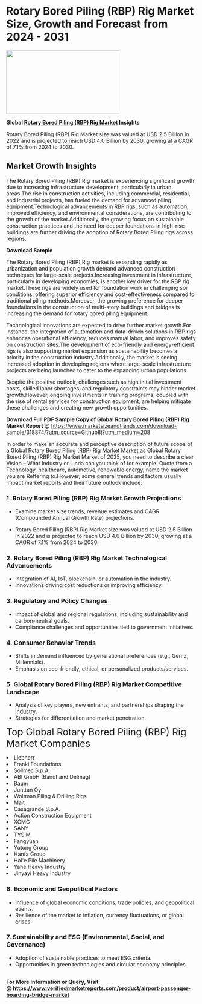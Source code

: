 <H1>Rotary Bored Piling (RBP) Rig Market Size, Growth and Forecast from 2024 - 2031</H1><img class="aligncenter size-medium wp-image-584254" src="https://thirdeyenews.in/wp-content/uploads/2024/09/Global-Market-Research-300x168.jpeg" alt="" width="300" height="168" /><p><strong>Global&nbsp;<a href="https://www.marketsizeandtrends.com/download-sample/318874/?utm_source=Github8j?utm_medium=208">Rotary Bored Piling (RBP) Rig Market</a> Insights</strong></p><p>Rotary Bored Piling (RBP) Rig Market size was valued at USD 2.5 Billion in 2022 and is projected to reach USD 4.0 Billion by 2030, growing at a CAGR of 7.1% from 2024 to 2030.</p><p><h2>Market Growth Insights</h2> <p>The Rotary Bored Piling (RBP) Rig market is experiencing significant growth due to increasing infrastructure development, particularly in urban areas.The rise in construction activities, including commercial, residential, and industrial projects, has fueled the demand for advanced piling equipment.Technological advancements in RBP rigs, such as automation, improved efficiency, and environmental considerations, are contributing to the growth of the market.Additionally, the growing focus on sustainable construction practices and the need for deeper foundations in high-rise buildings are further driving the adoption of Rotary Bored Piling rigs across regions.</p> <p><strong>Download Sample</strong></p> <p>The Rotary Bored Piling (RBP) Rig market is expanding rapidly as urbanization and population growth demand advanced construction techniques for large-scale projects.Increasing investment in infrastructure, particularly in developing economies, is another key driver for the RBP rig market.These rigs are widely used for foundation work in challenging soil conditions, offering superior efficiency and cost-effectiveness compared to traditional piling methods.Moreover, the growing preference for deeper foundations in the construction of multi-story buildings and bridges is increasing the demand for rotary bored piling equipment.</p> <p>Technological innovations are expected to drive further market growth.For instance, the integration of automation and data-driven solutions in RBP rigs enhances operational efficiency, reduces manual labor, and improves safety on construction sites.The development of eco-friendly and energy-efficient rigs is also supporting market expansion as sustainability becomes a priority in the construction industry.Additionally, the market is seeing increased adoption in developing regions where large-scale infrastructure projects are being launched to cater to the expanding urban populations.</p> <p>Despite the positive outlook, challenges such as high initial investment costs, skilled labor shortages, and regulatory constraints may hinder market growth.However, ongoing investments in training programs, coupled with the rise of rental services for construction equipment, are helping mitigate these challenges and creating new growth opportunities.</p> <p><span class=""><strong>Download Full PDF Sample Copy of Global Rotary Bored Piling (RBP) Rig Market Report</strong> @ <a href="https://www.marketsizeandtrends.com/download-sample/318874/?utm_source=Github8j?utm_medium=208" target="_blank">https://www.marketsizeandtrends.com/download-sample/318874/?utm_source=Github8j?utm_medium=208</a></span></p><p>In order to make an accurate and perceptive description of future scope of a Global&nbsp;Rotary Bored Piling (RBP) Rig Market Market as Global&nbsp;Rotary Bored Piling (RBP) Rig Market Market of 2025, you need to describe a clear Vision &ndash; What Industry or Linda can you think of for example: Quote from a Technology, healthcare, automotive, renewable energy, name the market you are Reffering to.However, some general trends and factors usually impact market reports and their future outlook include:</p><h3>1.&nbsp;<strong>Rotary Bored Piling (RBP) Rig Market Growth Projections</strong></h3><ul><li>Examine market size trends, revenue estimates and CAGR (Compounded Annual Growth Rate) projections.</li><li><p>Rotary Bored Piling (RBP) Rig Market size was valued at USD 2.5 Billion in 2022 and is projected to reach USD 4.0 Billion by 2030, growing at a CAGR of 7.1% from 2024 to 2030.</p></li></ul><h3>2.&nbsp;<strong>Rotary Bored Piling (RBP) Rig Market Technological Advancements</strong></h3><ul><li>Integration of AI, IoT, blockchain, or automation in the industry.</li><li>Innovations driving cost reductions or improving efficiency.</li></ul><h3>3.&nbsp;<strong>Regulatory and Policy Changes</strong></h3><ul><li>Impact of global and regional regulations, including sustainability and carbon-neutral goals.</li><li>Compliance challenges and opportunities tied to government initiatives.</li></ul><h3>4.&nbsp;<strong>Consumer Behavior Trends</strong></h3><ul><li>Shifts in demand influenced by generational preferences (e.g., Gen Z, Millennials).</li><li>Emphasis on eco-friendly, ethical, or personalized products/services.</li></ul><h3>5.&nbsp;<strong>Global Rotary Bored Piling (RBP) Rig Market Competitive Landscape</strong></h3><ul><li>Analysis of key players, new entrants, and partnerships shaping the industry.</li><li>Strategies for differentiation and market penetration.</li></ul><p data-pm-slice="1 1 []"><span style="color: inherit; font-family: inherit; font-size: 25px;">Top Global Rotary Bored Piling (RBP) Rig Market Companies</span></p><div class="" data-test-id=""><p><li>Liebherr</li><li> Franki Foundations</li><li> Soilmec S.p.A.</li><li> ABI GmbH (Banut and Delmag)</li><li> Bauer</li><li> Junttan Oy</li><li> Woltman Piling & Drilling Rigs</li><li> Mait</li><li> Casagrande S.p.A.</li><li> Action Construction Equipment</li><li> XCMG</li><li> SANY</li><li> TYSIM</li><li> Fangyuan</li><li> Yutong Group</li><li> Hanfa Group</li><li> Hai'e Pile Machinery</li><li> Yahe Heavy Industry</li><li> Jinyayi Heavy Industry</li></p></div><h3>6.&nbsp;<strong>Economic and Geopolitical Factors</strong></h3><ul><li>Influence of global economic conditions, trade policies, and geopolitical events.</li><li>Resilience of the market to inflation, currency fluctuations, or global crises.</li></ul><h3>7.&nbsp;<strong>Sustainability and ESG (Environmental, Social, and Governance)</strong></h3><ul><li>Adoption of sustainable practices to meet ESG criteria.</li><li>Opportunities in green technologies and circular economy principles.</li></ul><h2><strong style="font-size: 14px;">For More Information or Query, Visit @&nbsp;</strong><a style="background-color: #ffffff; font-size: 14px;" href="https://www.marketsizeandtrends.com/report/rotary-bored-piling-rbp-rig-market/" target="_blank">https://www.verifiedmarketreports.com/product/airport-passenger-boarding-bridge-market</a></h2>